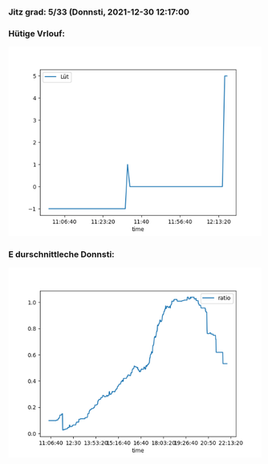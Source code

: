 ### Jitz grad: 5/33 (Donnsti, 2021-12-30 12:17:00

### Hütige Vrlouf:
![Graph](Today.png)

### E durschnittleche Donnsti:
![Graph](Donnsti.png)
